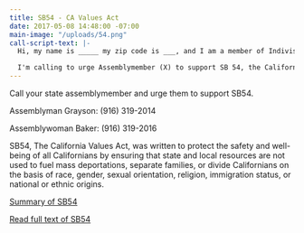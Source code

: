 ```yaml
---
title: SB54 - CA Values Act
date: 2017-05-08 14:48:00 -07:00
main-image: "/uploads/54.png"
call-script-text: |-
  Hi, my name is _____ my zip code is ___, and I am a member of Indivisible Central Contra Costa County.

  I'm calling to urge Assemblymember (X) to support SB 54, the California Values Act. This bill reflects our core values of equal treatment, community, and compassion.
---
```


Call your state assemblymember and urge them to support SB54.

Assemblyman Grayson: (916) 319-2014

Assemblywoman Baker: (916) 319-2016

SB54, The California Values Act, was written to protect the safety and well-being of all Californians by ensuring that state and local resources are not used to fuel mass deportations, separate families, or divide
Californians on the basis of race, gender, sexual orientation, religion, immigration
status, or national or ethnic origins. 

[Summary of SB54](http://acluscv.org/wp-content/uploads/2016/12/SB-54-De-Leon-CA-Values-Act-1-1.pdf)

[Read full text of SB54](https://leginfo.legislature.ca.gov/faces/billNavClient.xhtml?bill_id=201720180SB54)